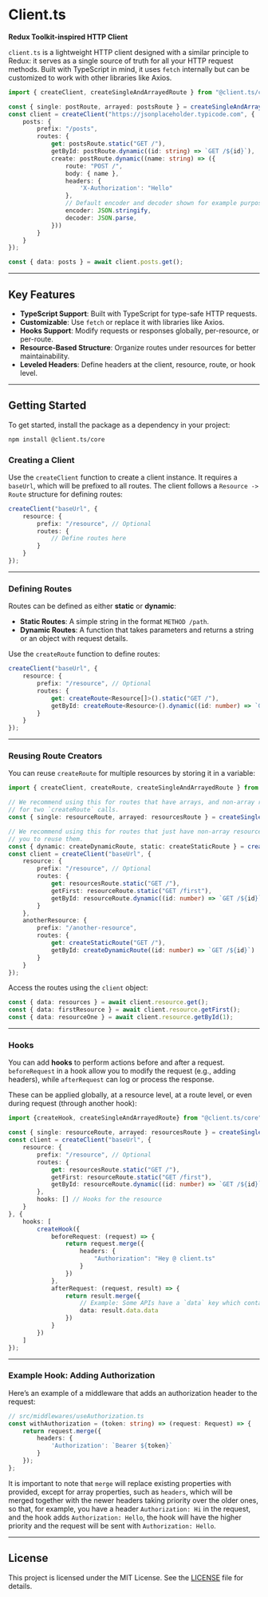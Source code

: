 # Client.ts

**Redux Toolkit-inspired HTTP Client**

`client.ts` is a lightweight HTTP client designed with a similar principle to Redux: it serves as a single source of truth for all your HTTP request methods. Built with TypeScript in mind, it uses `fetch` internally but can be customized to work with other libraries like Axios.

```ts
import { createClient, createSingleAndArrayedRoute } from "@client.ts/core";

const { single: postRoute, arrayed: postsRoute } = createSingleAndArrayedRoute<Resource>();
const client = createClient("https://jsonplaceholder.typicode.com", {
    posts: {
        prefix: "/posts",
        routes: {
            get: postsRoute.static("GET /"),
            getById: postRoute.dynamic((id: string) => `GET /${id}`),
            create: postRoute.dynamic((name: string) => ({
                route: "POST /",
                body: { name },
                headers: {
                    'X-Authorization': "Hello"
                },
                // Default encoder and decoder shown for example purposes
                encoder: JSON.stringify,
                decoder: JSON.parse,
            }))
        }
    }
});
```

```ts
const { data: posts } = await client.posts.get();
```

---

## Key Features

- **TypeScript Support**: Built with TypeScript for type-safe HTTP requests.
- **Customizable**: Use `fetch` or replace it with libraries like Axios.
- **Hooks Support**: Modify requests or responses globally, per-resource, or per-route.
- **Resource-Based Structure**: Organize routes under resources for better maintainability.
- **Leveled Headers**: Define headers at the client, resource, route, or hook level.

---

## Getting Started

To get started, install the package as a dependency in your project:

```bash
npm install @client.ts/core
```

### Creating a Client

Use the `createClient` function to create a client instance. It requires a `baseUrl`, which will be prefixed to all routes. The client follows a `Resource -> Route` structure for defining routes:

```ts
createClient("baseUrl", {
    resource: {
        prefix: "/resource", // Optional
        routes: {
            // Define routes here
        }
    }
});
```

---

### Defining Routes

Routes can be defined as either **static** or **dynamic**:

- **Static Routes**: A simple string in the format `METHOD /path`.
- **Dynamic Routes**: A function that takes parameters and returns a string or an object with request details.

Use the `createRoute` function to define routes:

```ts
createClient("baseUrl", {
    resource: {
        prefix: "/resource", // Optional
        routes: {
            get: createRoute<Resource[]>().static("GET /"),
            getById: createRoute<Resource>().dynamic((id: number) => `GET /${id}`)
        }
    }
});
```

---

### Reusing Route Creators

You can reuse `createRoute` for multiple resources by storing it in a variable:

```ts
import { createClient, createRoute, createSingleAndArrayedRoute } from "@client.ts/core";

// We recommend using this for routes that have arrays, and non-array resources, this is just a conveinence method 
// for two `createRoute` calls.
const { single: resourceRoute, arrayed: resourcesRoute } = createSingleAndArrayedRoute<Resource>();

// We recommend using this for routes that just have non-array resources, as it simplifies creating the routes while allowing 
// you to reuse them.
const { dynamic: createDynamicRoute, static: createStaticRoute } = createRoute<AnotherResource>();
const client = createClient("baseUrl", {
    resource: {
        prefix: "/resource", // Optional
        routes: {
            get: resourcesRoute.static("GET /"),
            getFirst: resourceRoute.static("GET /first"),
            getById: resourceRoute.dynamic((id: number) => `GET /${id}`)
        }
    },
    anotherResource: {
        prefix: "/another-resource",
        routes: {
            get: createStaticRoute("GET /"),
            getById: createDynamicRoute((id: number) => `GET /${id}`)
        }
    }
});
```

Access the routes using the `client` object:

```ts
const { data: resources } = await client.resource.get();
const { data: firstResource } = await client.resource.getFirst();
const { data: resourceOne } = await client.resource.getById(1);
```

---

### Hooks

You can add **hooks** to perform actions before and after a request. 
`beforeRequest` in a hook allow you to modify the request (e.g., adding headers), 
while `afterRequest` can log or process the response.

These can be applied globally, at a resource level, at a route level, or even during request (through another hook):

```ts
import {createHook, createSingleAndArrayedRoute} from "@client.ts/core";

const { single: resourceRoute, arrayed: resourcesRoute } = createSingleAndArrayedRoute<Resource>();
const client = createClient("baseUrl", {
    resource: {
        prefix: "/resource", // Optional
        routes: {
            get: resourcesRoute.static("GET /"),
            getFirst: resourceRoute.static("GET /first"),
            getById: resourceRoute.dynamic((id: number) => `GET /${id}`)
        },
        hooks: [] // Hooks for the resource
    }
}, {
    hooks: [
        createHook({
            beforeRequest: (request) => {
                return request.merge({
                    headers: {
                        "Authorization": "Hey @ client.ts"
                    }
                })
            },
            afterRequest: (request, result) => {
                return result.merge({
                    // Example: Some APIs have a `data` key which contains the actual data.
                    data: result.data.data
                })
            }
        })
    ]
});
```

---

### Example Hook: Adding Authorization

Here’s an example of a middleware that adds an authorization header to the request:

```ts
// src/middlewares/useAuthorization.ts
const withAuthorization = (token: string) => (request: Request) => {
    return request.merge({
        headers: {
            'Authorization': `Bearer ${token}`
        }
    });
};
```

It is important to note that `merge` will replace existing properties with provided, except for array properties, such as 
`headers`, which will be merged together with the newer headers taking priority over the older ones, so that, for example,
you have a header `Authorization: Hi` in the request, and the hook adds `Authorization: Hello`, the hook will have the 
higher priority and the request will be sent with `Authorization: Hello`.

---

## License

This project is licensed under the MIT License. See the [LICENSE](LICENSE) file for details.

